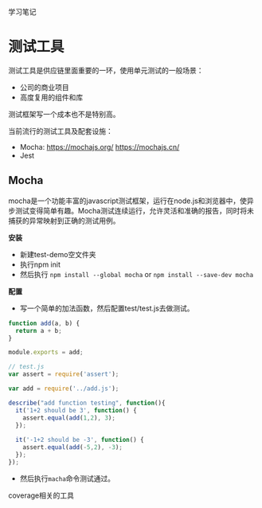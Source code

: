 学习笔记
# 测试工具

测试工具是供应链里面重要的一环，使用单元测试的一般场景：
+ 公司的商业项目
+ 高度复用的组件和库

测试框架写一个成本也不是特别高。

当前流行的测试工具及配套设施：
+ Mocha: https://mochajs.org/   https://mochajs.cn/
+ Jest


## Mocha

mocha是一个功能丰富的javascript测试框架，运行在node.js和浏览器中，使异步测试变得简单有趣。Mocha测试连续运行，允许灵活和准确的报告，同时将未捕获的异常映射到正确的测试用例。

**安装**

- 新建test-demo空文件夹
- 执行npm init
- 然后执行 `npm install --global mocha` or `npm install --save-dev mocha`

**配置**

+ 写一个简单的加法函数，然后配置test/test.js去做测试。
```js
function add(a, b) {
  return a + b;
}

module.exports = add;
```

```js
// test.js
var assert = require('assert');

var add = require('../add.js');

describe("add function testing", function(){
  it('1+2 should be 3', function() {
    assert.equal(add(1,2), 3);
  });
  
  it('-1+2 should be -3', function() {
    assert.equal(add(-5,2), -3);
  });
});

```

+ 然后执行`macha`命令测试通过。


coverage相关的工具